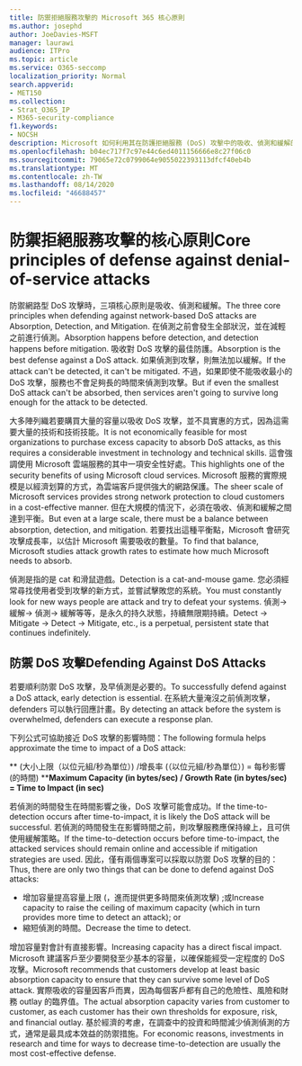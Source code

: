 ```yaml
---
title: 防禦拒絕服務攻擊的 Microsoft 365 核心原則
ms.author: josephd
author: JoeDavies-MSFT
manager: laurawi
audience: ITPro
ms.topic: article
ms.service: O365-seccomp
localization_priority: Normal
search.appverid:
- MET150
ms.collection:
- Strat_O365_IP
- M365-security-compliance
f1.keywords:
- NOCSH
description: Microsoft 如何利用其在防護拒絕服務 (DoS) 攻擊中的吸收、偵測和緩解的核心原則。
ms.openlocfilehash: b04ec717f7c97e44c6ed4011156666e8c27f06c0
ms.sourcegitcommit: 79065e72c0799064e9055022393113dfcf40eb4b
ms.translationtype: MT
ms.contentlocale: zh-TW
ms.lasthandoff: 08/14/2020
ms.locfileid: "46688457"
---
```

# <a name="core-principles-of-defense-against-denial-of-service-attacks"></a><span data-ttu-id="b7a42-103">防禦拒絕服務攻擊的核心原則</span><span class="sxs-lookup"><span data-stu-id="b7a42-103">Core principles of defense against denial-of-service attacks</span></span>

<span data-ttu-id="b7a42-104">防禦網路型 DoS 攻擊時，三項核心原則是吸收、偵測和緩解。</span><span class="sxs-lookup"><span data-stu-id="b7a42-104">The three core principles when defending against network-based DoS attacks are Absorption, Detection, and Mitigation.</span></span> <span data-ttu-id="b7a42-105">在偵測之前會發生全部狀況，並在減輕之前進行偵測。</span><span class="sxs-lookup"><span data-stu-id="b7a42-105">Absorption happens before detection, and detection happens before mitigation.</span></span> <span data-ttu-id="b7a42-106">吸收對 DoS 攻擊的最佳防護。</span><span class="sxs-lookup"><span data-stu-id="b7a42-106">Absorption is the best defense against a DoS attack.</span></span> <span data-ttu-id="b7a42-107">如果偵測到攻擊，則無法加以緩解。</span><span class="sxs-lookup"><span data-stu-id="b7a42-107">If the attack can't be detected, it can't be mitigated.</span></span> <span data-ttu-id="b7a42-108">不過，如果即使不能吸收最小的 DoS 攻擊，服務也不會足夠長的時間來偵測到攻擊。</span><span class="sxs-lookup"><span data-stu-id="b7a42-108">But if even the smallest DoS attack can't be absorbed, then services aren't going to survive long enough for the attack to be detected.</span></span>

<span data-ttu-id="b7a42-109">大多陣列織若要購買大量的容量以吸收 DoS 攻擊，並不具實惠的方式，因為這需要大量的技術和技術技能。</span><span class="sxs-lookup"><span data-stu-id="b7a42-109">It is not economically feasible for most organizations to purchase excess capacity to absorb DoS attacks, as this requires a considerable investment in technology and technical skills.</span></span> <span data-ttu-id="b7a42-110">這會強調使用 Microsoft 雲端服務的其中一項安全性好處。</span><span class="sxs-lookup"><span data-stu-id="b7a42-110">This highlights one of the security benefits of using Microsoft cloud services.</span></span> <span data-ttu-id="b7a42-111">Microsoft 服務的實際規模是以經濟划算的方式，為雲端客戶提供強大的網路保護。</span><span class="sxs-lookup"><span data-stu-id="b7a42-111">The sheer scale of Microsoft services provides strong network protection to cloud customers in a cost-effective manner.</span></span> <span data-ttu-id="b7a42-112">但在大規模的情況下，必須在吸收、偵測和緩解之間達到平衡。</span><span class="sxs-lookup"><span data-stu-id="b7a42-112">But even at a large scale, there must be a balance between absorption, detection, and mitigation.</span></span> <span data-ttu-id="b7a42-113">若要找出這種平衡點，Microsoft 會研究攻擊成長率，以估計 Microsoft 需要吸收的數量。</span><span class="sxs-lookup"><span data-stu-id="b7a42-113">To find that balance, Microsoft studies attack growth rates to estimate how much Microsoft needs to absorb.</span></span>

<span data-ttu-id="b7a42-114">偵測是指的是 cat 和滑鼠遊戲。</span><span class="sxs-lookup"><span data-stu-id="b7a42-114">Detection is a cat-and-mouse game.</span></span> <span data-ttu-id="b7a42-115">您必須經常尋找使用者受到攻擊的新方式，並嘗試擊敗您的系統。</span><span class="sxs-lookup"><span data-stu-id="b7a42-115">You must constantly look for new ways people are attack and try to defeat your systems.</span></span> <span data-ttu-id="b7a42-116">偵測-> 緩解-> 偵測-> 緩解等等，是永久的持久狀態，持續無限期持續。</span><span class="sxs-lookup"><span data-stu-id="b7a42-116">Detect -> Mitigate -> Detect -> Mitigate, etc., is a perpetual, persistent state that continues indefinitely.</span></span>

## <a name="defending-against-dos-attacks"></a><span data-ttu-id="b7a42-117">防禦 DoS 攻擊</span><span class="sxs-lookup"><span data-stu-id="b7a42-117">Defending Against DoS Attacks</span></span>

<span data-ttu-id="b7a42-118">若要順利防禦 DoS 攻擊，及早偵測是必要的。</span><span class="sxs-lookup"><span data-stu-id="b7a42-118">To successfully defend against a DoS attack, early detection is essential.</span></span> <span data-ttu-id="b7a42-119">在系統大量淹沒之前偵測攻擊，defenders 可以執行回應計畫。</span><span class="sxs-lookup"><span data-stu-id="b7a42-119">By detecting an attack before the system is overwhelmed, defenders can execute a response plan.</span></span>

<span data-ttu-id="b7a42-120">下列公式可協助接近 DoS 攻擊的影響時間：</span><span class="sxs-lookup"><span data-stu-id="b7a42-120">The following formula helps approximate the time to impact of a DoS attack:</span></span>

   <span data-ttu-id="b7a42-121">\*\* (大小上限（以位元組/秒為單位）) /增長率 (（以位元組/秒為單位）) = 每秒影響 (的時間) \*\*</span><span class="sxs-lookup"><span data-stu-id="b7a42-121">**Maximum Capacity (in bytes/sec) / Growth Rate (in bytes/sec) = Time to Impact (in sec)**</span></span>

<span data-ttu-id="b7a42-122">若偵測的時間發生在時間影響之後，DoS 攻擊可能會成功。</span><span class="sxs-lookup"><span data-stu-id="b7a42-122">If the time-to-detection occurs after time-to-impact, it is likely the DoS attack will be successful.</span></span> <span data-ttu-id="b7a42-123">若偵測的時間發生在影響時間之前，則攻擊服務應保持線上，且可供使用緩解策略。</span><span class="sxs-lookup"><span data-stu-id="b7a42-123">If the time-to-detection occurs before time-to-impact, the attacked services should remain online and accessible if mitigation strategies are used.</span></span> <span data-ttu-id="b7a42-124">因此，僅有兩個專案可以採取以防禦 DoS 攻擊的目的：</span><span class="sxs-lookup"><span data-stu-id="b7a42-124">Thus, there are only two things that can be done to defend against DoS attacks:</span></span>

- <span data-ttu-id="b7a42-125">增加容量提高容量上限 (，進而提供更多時間來偵測攻擊) ;或</span><span class="sxs-lookup"><span data-stu-id="b7a42-125">Increase capacity to raise the ceiling of maximum capacity (which in turn provides more time to detect an attack); or</span></span>
- <span data-ttu-id="b7a42-126">縮短偵測的時間。</span><span class="sxs-lookup"><span data-stu-id="b7a42-126">Decrease the time to detect.</span></span>

<span data-ttu-id="b7a42-127">增加容量對會計有直接影響。</span><span class="sxs-lookup"><span data-stu-id="b7a42-127">Increasing capacity has a direct fiscal impact.</span></span> <span data-ttu-id="b7a42-128">Microsoft 建議客戶至少要開發至少基本的容量，以確保能經受一定程度的 DoS 攻擊。</span><span class="sxs-lookup"><span data-stu-id="b7a42-128">Microsoft recommends that customers develop at least basic absorption capacity to ensure that they can survive some level of DoS attack.</span></span> <span data-ttu-id="b7a42-129">實際吸收的容量因客戶而異，因為每個客戶都有自己的危險性、風險和財務 outlay 的臨界值。</span><span class="sxs-lookup"><span data-stu-id="b7a42-129">The actual absorption capacity varies from customer to customer, as each customer has their own thresholds for exposure, risk, and financial outlay.</span></span> <span data-ttu-id="b7a42-130">基於經濟的考慮，在調查中的投資和時間減少偵測偵測的方式，通常是最具成本效益的防禦措施。</span><span class="sxs-lookup"><span data-stu-id="b7a42-130">For economic reasons, investments in research and time for ways to decrease time-to-detection are usually the most cost-effective defense.</span></span>
